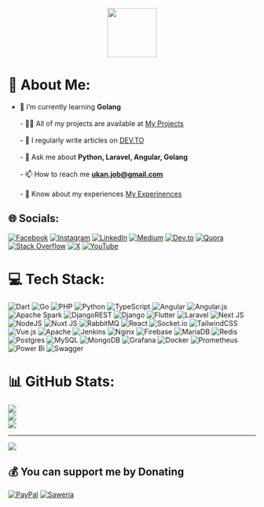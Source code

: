 <div id="header" align="center">
  <img src="https://i.giphy.com/media/v1.Y2lkPTc5MGI3NjExbDB4c3FyYWR4dmFpNGN6dzVnZzBteXg0YWZiYXMyZ2xqbHFxOWthYyZlcD12MV9pbnRlcm5hbF9naWZfYnlfaWQmY3Q9Zw/bGgsc5mWoryfgKBx1u/giphy.gif" width="100"/>
</div>

# 💫 About Me:
- 🌱 I’m currently learning **Golang**<br><br>- 👨‍💻 All of my projects are available at [My Projects](https://kansaok.my.id/#projects)<br><br>- 📝 I regularly write articles on [DEV.TO](https://dev.to/kansaok)<br><br>- 💬 Ask me about **Python, Laravel, Angular, Golang**<br><br>- 📫 How to reach me **ukan.job@gmail.com**<br><br>- 📄 Know about my experiences [My Experinences](https://kansaok.my.id/#experience)<br>


## 🌐 Socials:
[![Facebook](https://img.shields.io/badge/Facebook-%231877F2.svg?logo=Facebook&logoColor=white)](https://facebook.com/kanssaok) [![Instagram](https://img.shields.io/badge/Instagram-%23E4405F.svg?logo=Instagram&logoColor=white)](https://instagram.com/kanssaok) [![LinkedIn](https://img.shields.io/badge/LinkedIn-%230077B5.svg?logo=linkedin&logoColor=white)](https://linkedin.com/in/ukan-saokani-945b4288) [![Medium](https://img.shields.io/badge/Medium-12100E?logo=medium&logoColor=white)](https://medium.com/@kansaok) [![Dev.to](https://img.shields.io/badge/dev.to-0A0A0A?style=for-the-badge&logo=devdotto&logoColor=white)](https://dev.to/kansaok) [![Quora](https://img.shields.io/badge/Quora-%23B92B27.svg?logo=Quora&logoColor=white)](https://quora.com/profile/Ukan-Saokani) [![Stack Overflow](https://img.shields.io/badge/-Stackoverflow-FE7A16?logo=stack-overflow&logoColor=white)](https://stackoverflow.com/users/27086166) [![X](https://img.shields.io/badge/X-black.svg?logo=X&logoColor=white)](https://x.com/kansaok) [![YouTube](https://img.shields.io/badge/YouTube-%23FF0000.svg?logo=YouTube&logoColor=white)](https://youtube.com/@kansaok) 

# 💻 Tech Stack:
![Dart](https://img.shields.io/badge/dart-%230175C2.svg?style=for-the-badge&logo=dart&logoColor=white) ![Go](https://img.shields.io/badge/go-%2300ADD8.svg?style=for-the-badge&logo=go&logoColor=white) ![PHP](https://img.shields.io/badge/php-%23777BB4.svg?style=for-the-badge&logo=php&logoColor=white) ![Python](https://img.shields.io/badge/python-3670A0?style=for-the-badge&logo=python&logoColor=ffdd54) ![TypeScript](https://img.shields.io/badge/typescript-%23007ACC.svg?style=for-the-badge&logo=typescript&logoColor=white) ![Angular](https://img.shields.io/badge/angular-%23DD0031.svg?style=for-the-badge&logo=angular&logoColor=white) ![Angular.js](https://img.shields.io/badge/angular.js-%23E23237.svg?style=for-the-badge&logo=angularjs&logoColor=white) ![Apache Spark](https://img.shields.io/badge/Apache%20Spark-FDEE21?style=for-the-badge&logo=apachespark&logoColor=black) ![DjangoREST](https://img.shields.io/badge/DJANGO-REST-ff1709?style=for-the-badge&logo=django&logoColor=white&color=ff1709&labelColor=gray) ![Django](https://img.shields.io/badge/django-%23092E20.svg?style=for-the-badge&logo=django&logoColor=white) ![Flutter](https://img.shields.io/badge/Flutter-%2302569B.svg?style=for-the-badge&logo=Flutter&logoColor=white) ![Laravel](https://img.shields.io/badge/laravel-%23FF2D20.svg?style=for-the-badge&logo=laravel&logoColor=white) ![Next JS](https://img.shields.io/badge/Next-black?style=for-the-badge&logo=next.js&logoColor=white) ![NodeJS](https://img.shields.io/badge/node.js-6DA55F?style=for-the-badge&logo=node.js&logoColor=white) ![Nuxt JS](https://img.shields.io/badge/Nuxt-002E3B?style=for-the-badge&logo=nuxt.js&logoColor=#00DC82) ![RabbitMQ](https://img.shields.io/badge/rabbitmq-FF6600?style=for-the-badge&logo=rabbitmq&logoColor=white) ![React](https://img.shields.io/badge/react-%2320232a.svg?style=for-the-badge&logo=react&logoColor=%2361DAFB) ![Socket.io](https://img.shields.io/badge/Socket.io-black?style=for-the-badge&logo=socket.io&badgeColor=010101) ![TailwindCSS](https://img.shields.io/badge/tailwindcss-%2338B2AC.svg?style=for-the-badge&logo=tailwind-css&logoColor=white) ![Vue.js](https://img.shields.io/badge/vue.js-%2335495e.svg?style=for-the-badge&logo=vuedotjs&logoColor=%234FC08D) ![Apache](https://img.shields.io/badge/apache-%23D42029.svg?style=for-the-badge&logo=apache&logoColor=white) ![Jenkins](https://img.shields.io/badge/jenkins-%232C5263.svg?style=for-the-badge&logo=jenkins&logoColor=white) ![Nginx](https://img.shields.io/badge/nginx-%23009639.svg?style=for-the-badge&logo=nginx&logoColor=white) ![Firebase](https://img.shields.io/badge/firebase-a08021?style=for-the-badge&logo=firebase&logoColor=ffcd34) ![MariaDB](https://img.shields.io/badge/MariaDB-003545?style=for-the-badge&logo=mariadb&logoColor=white) ![Redis](https://img.shields.io/badge/redis-%23DD0031.svg?style=for-the-badge&logo=redis&logoColor=white) ![Postgres](https://img.shields.io/badge/postgres-%23316192.svg?style=for-the-badge&logo=postgresql&logoColor=white) ![MySQL](https://img.shields.io/badge/mysql-4479A1.svg?style=for-the-badge&logo=mysql&logoColor=white) ![MongoDB](https://img.shields.io/badge/MongoDB-%234ea94b.svg?style=for-the-badge&logo=mongodb&logoColor=white) ![Grafana](https://img.shields.io/badge/grafana-%23F46800.svg?style=for-the-badge&logo=grafana&logoColor=white) ![Docker](https://img.shields.io/badge/docker-%230db7ed.svg?style=for-the-badge&logo=docker&logoColor=white) ![Prometheus](https://img.shields.io/badge/Prometheus-E6522C?style=for-the-badge&logo=Prometheus&logoColor=white) ![Power Bi](https://img.shields.io/badge/power_bi-F2C811?style=for-the-badge&logo=powerbi&logoColor=black) ![Swagger](https://img.shields.io/badge/-Swagger-%23Clojure?style=for-the-badge&logo=swagger&logoColor=white)
# 📊 GitHub Stats:
![](https://github-readme-stats.vercel.app/api?username=kansaok&theme=dark&hide_border=false&include_all_commits=false&count_private=false)<br/>
![](https://github-readme-streak-stats.herokuapp.com/?user=kansaok&theme=dark&hide_border=false)<br/>
![](https://github-readme-stats.vercel.app/api/top-langs/?username=kansaok&theme=dark&hide_border=false&include_all_commits=false&count_private=false&layout=compact)

---
[![](https://visitcount.itsvg.in/api?id=kansaok&icon=0&color=0)](https://visitcount.itsvg.in)

  ## 💰 You can support me by Donating
  [![PayPal](https://img.shields.io/badge/PayPal-00457C?style=for-the-badge&logo=paypal&logoColor=white)](https://paypal.me/sao97)
  [![Saweria](https://camo.githubusercontent.com/101f18383f5b93bf9b37ff36aeb03f74e2d1e61e0064d3e6c39ac0e469a8b723/68747470733a2f2f696d672e736869656c64732e696f2f62616467652f2d534157455249412d6f72616e67653f7374796c653d666f722d7468652d6261646765)](https://saweria.co/kansaok) 

  
<!-- Proudly created with GPRM ( https://gprm.itsvg.in ) -->
